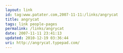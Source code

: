 ```yaml
---
layout: link
id: tag:www.patater.com,2007-11-11:/links/angrycat
title: angrycat
tags: link people-pages
permalink: /links/angrycat
date: 2007-11-11 23:41:13
updated: 2010-12-19 03:36:44
uri: http://angrycat.typepad.com/
---
```

